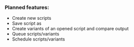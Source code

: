### Planned features:

- Create new scripts
- Save script as
- Create variants of an opened script and compare output
- Queue scripts/variants
- Schedule scripts/variants
